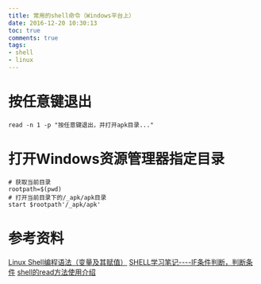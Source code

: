 ```yaml
---
title: 常用的shell命令（Windows平台上）
date: 2016-12-20 10:30:13
toc: true
comments: true
tags:
- shell
- linux
---
```


按任意键退出
==========
``` shell
read -n 1 -p "按任意键退出，并打开apk目录..."
```

打开Windows资源管理器指定目录
=========================
``` shell
# 获取当前目录
rootpath=$(pwd)
# 打开当前目录下的/_apk/apk目录
start $rootpath'/_apk/apk'
```


参考资料
======
[Linux Shell编程语法（变量及其赋值）](http://blog.csdn.net/zzban/article/details/8852655)
[SHELL学习笔记----IF条件判断，判断条件](http://blog.csdn.net/ithomer/article/details/5904632)
[shell的read方法使用介绍](http://blog.csdn.net/liuxincumt/article/details/6202295)
